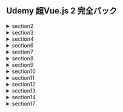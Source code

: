 ## Udemy 超Vue.js 2 完全パック
<details><summary>section2</summary>
  <div>
    <ul>
      <li>#27ウォッチャを使ってデータが変わった時に特定の処理をする</li>
      <li>#28丸かっこ（）は、二重中括弧とv-onディレクティブにおいて、いつ必要なのか</li>
      <li>#29クラスをデータにバインディング(紐付け)する方法その１。オブジェクトを渡し、真偽値を使って動的に適応させるクラスを切り替える</li>
      <li>#30クラスをデータにバインディング(紐付け)する方法その2。オブジェクトを渡し、真偽値を使って動的に適応させるクラスを切り替える</li>
      <li>#31スタイル属性を、オブジェクトを用いて動的にバインディングする</li>
      <li>#32スタイルオブジェクトをデータに書いてコードを見やすくする</li>
      <li>#33複数のスタイルオブジェクトを配列構文を用いて適応させる</li>
    </ul>
  </div>
</details>
<details><summary>section3</summary>
  <div>
    <ul>
      <li>#39templateタグを使用して、不必要な要素を加えずにv-ifを複数の要素に適応させる</li>
      <li>#44オブジェクトのv-forには、第２引数と第３引数にキーとインデックスを取る</li>
      <li>#45templateタグを使用して、不必要な要素を加えずにv-forを複数の要素に適応させる</li>
      <li>#48key属性をつける必要性を学び、予期せぬバグを起こさないv-forを作る</li>
    </ul>
  </div>
</details>
<details><summary>section4</summary>
  <div>
    <ul>
      <li>#52外側からVueインスタンスにアクセスする方法</li>
      <li>#57$mountメソッドを使用して、elプロパティの代わりにする</li>
      <li>#58templateプロパティを使って、文字列のみでテンプレートを書く</li>
      <li>#59render(描画)関数を使用して、仮想ノードを作ってDOMの描画を行う</li>
    </ul>
  </div>
</details>
<details><summary>section6</summary>
  <div>
    <ul>
      <li>#75コンポーネントを使用して、再利用可能なVueインスタンスを作る</li>
      <li>#76dataはなぜコンポーネントにおいて関数である必要があるのか</li>
      <li>#81templateはルート要素を1つにしなければならないことに注意する</li>
      <li>#82シングルファイルコンポーネントをローカル登録する</li>
      <li>#83componentsフォルダを作成して、綺麗なフォルダ構造を作る</li>
      <li>#85スコープ付きCSSと、Vue.jsがそれをどのように実装しているのかを理解する</li>
    </ul>
  </div>
</details>
<details><summary>section7</summary>
  <div>
    <ul>
      <li>#92バリデーションを使用して、プロパティに意図しない値が渡らないようにする</li>
      <li>#94$emitメソッドを使って、子から親にデータを渡す</li>
    </ul>
  </div>
</details>
<details><summary>section8</summary>
  <div>
    <ul>
      <li>#101slotを使うことで、子コンポーネントにhtmlのコードを渡すことができる</li>
      <li>#102slotは親と子のどちらのスコープにアクセスできるのか</li>
      <li>#104【名前付きスロット】v-slotを使用すれば、複数のslotを使用して複雑なデータを渡すことができる</li>
      <li>#107「スロットプロパティ」を使って、子コンポーネントのデータにアクセスする</li>
      <li>#108 スロットプロパティにおける、デフォルトスロットしかない場合の省略記法</li>
      <li>#113動的に複数のコンポーネントを切り替えるために、componentタグと、is属性を使用する</li>
      <li>#114動的コンポーネントは切り替えるごとにdestroyedされる挙動となることを理解する</li>
      <li>#115keep-aliveを使って動的コンポーネントの状態を保持する</li>
      <li>#116ライフサイクルフックのactivatedとdeactivatedを使用する</li>
    </ul>
  </div>
</details>
<details><summary>section9</summary>
  <div>
    <ul>
      <li>#119v-modelを使用して、input要素に双方向データバインディングを作成する</li>
      <li>#123textareaにv-modelを使用して複数行テキストに双方向データバインディングを作成する</li>
      <li>#124単体のチェックボックスに双方向データバインディングを作成する</li>
      <li>#125複数のチェックボックスに双方向データバインディングを作成する</li>
      <li>#126ラジオボタンに双方向データバインディングを作成する</li>
      <li>#127セレクトボックスに双方向データバインディングを作成する</li>
      <li>#128v-modelの中身がどうなっているのかを理解する</li>
      <li>#129コンポーネントでv-modelを使う方法</li>
    </ul>
  </div>
</details>
<details><summary>section10</summary>
  <div>
    <ul>
      <li>#133グローバルにカスタムディレクティブを登録する</li>
      <li>#134ディレクティブはどのように動くのか。フック関数を理解する</li>
      <li>#135関数による省略記法を使って、bindとupdateを１つのコードにする</li>
      <li>#136elを使ってDOMを直接操作し、シンプルなカスタムディレクティブを作成する</li>
      <li>#137カスタムディレクティブに、binding.valueを使ってデータを渡す</li>
      <li>#138複数の値を必要とするカスタムディレクティブにはオブジェクトを渡す</li>
      <li>#139引数をカスタムディレクティブに渡す方法</li>
      <li>#140修飾子をカスタムディレクティブに対して使えるようにする</li>
      <li>#141directivesオプションを使って、ローカルにカスタムディレクティブを登録する</li>
      <li>#142カスタムディレクティブではthisは使えないことに注意する</li>
    </ul>
  </div>
</details>
<details><summary>section11</summary>
  <div>
    <ul>
      <li>#145フィルターを使用して、一般的なテキストフォーマットを作成する</li>
      <li>#146コンポーネントのオプション内でローカルフィルタを定義する</li>
      <li>#147複数のフィルタ関数を連結させる</li>
      <li>#148フィルターでthisが使えないことに注意する</li>
      <li>#149computedとフィルターのキャッシュに対する違いを理解する</li>
      <li>#150共有できるコードを全てミックスインにする</li>
      <li>#151実際にミックスインを作って、オプションをコンポーネント間で共有する</li>
      <li>#152オプションが被ったときに、どのようにミックスインがマージされるのか</li>
      <li>#153グローバルミックスインを作成する</li>
    </ul>
  </div>
</details>
<details><summary>section12</summary>
  <div>
    <ul>
      <li>#158６つのトランジションクラスとtransitionコンポーネントを用意する</li>
      <li>#159transitionコンポーネントにおける、6つのトランジションクラスの使い方を理解する</li>
      <li>#160fadeするトランジション効果をCSSトランジションを使って実際に作成する</li>
      <li>#162CSSアニメーションを使ってslideするトランジション効果を実際に作成する</li>
      <li>#163transitionは単一の要素だけでしか利用できないことを確認する</li>
      <li>#164CSSトランジションとCSSアニメーションを両方使用する時はtype属性をつける</li>
      <li>#165apper属性を使って、最初の描画時にトランジションを適用する</li>
      <li>#166カスタムトランジションクラスを使用して、Animate.cssを使う</li>
      <li>#167補足 Animate.cssのアップデートによる変更</li>
      <li>#168name属性を動的に変更して、動的トランジションを作る</li>
      <li>#169複数の要素を切り替えるトランジションについて学ぶ</li>
      <li>#170mode属性を使って、要素間のトランジションのタイミングをずらす</li>
      <li>#171動的コンポーネントに対してトランジションを使用する</li>
      <li>#172JavaScriptを使ってアニメーションを作る</li>
      <li>#1738つのJavaScriptフックとその引数を理解する</li>
      <li>#174トランジションクラスとJavaScriptフックが適応されるタイミングを知る</li>
      <li>#175css属性にfalseを指定して、安全にJavaScriptのみのアニメーションを作る</li>
      <li>#176実際にJavaScriptフックを使用してアニメーションを作成する</li>
      <li>#177transition-groupを使ってリストトランジションを作る</li>
      <li>#1785つのtransition-groupとtransitionで異なる重要な特徴</li>
      <li>#1797つ目のトランジションクラスであるv-moveクラスを使用する</li>
      <li>#180トランジションの再利用する時はコンポーネントにする</li>
    </ul>
  </div>
</details>
<details><summary>section13</summary>
  <div>
    <ul>
      <li>#183VueRouterとは何をするものなのか。実際にURLによって表示する内容を変える</li>
      <li>#184シングルページアプリケーションとは何かを理解する</li>
      <li>#185hashモードからhistoryモードに切り替えてURLを美しくする</li>
      <li>#186router-linkコンポーネントを使って、クリックでURLを切り替える</li>
      <li>#187active-class属性とexact属性を使って、アクティブなリンクにスタイリングをつける</li>
      <li>#188コードからURLを切り替える方法を学ぶ</li>
      <li>#189コロンを使用して動的なURLを作り、routeオブジェクトを利用してパラメーターを取得する</li>
      <li>#190パラメーターが変わった時にライフサイクルフックが呼ばれないことに注意する</li>
      <li>#191ルートコンポーネントの再利用性を損なわないようにするpropsオプションをtrueにする</li>
      <li>#192router-viewコンポーネントの挙動を知る</li>
      <li>#193childrenオプションを使って、ネストされた<router-view>を作る</li>
      <li>#194to属性を動的に表現する</li>
      <li>#195名前付きルートを使って、わかりやすくリンク先のURLを動的にする</li>
      <li>#196クエリを使用したVue Routerの使い方を学ぶ</li>
      <li>#197名前付きビューを使って、固定されたレイアウトを作成する</li>
      <li>#198名前付きビューごとにpropsを定義する必要があることに注意する</li>
      <li>#199リダイレクト機能を使って、全てをキャッチするルートを作る</li>
      <li>#200router-viewにトランジションを適用する</li>
      <li>#201特定のidを持つ要素までスクロールするために、URLにハッシュ(#)をつける</li>
      <li>#202scrollBehavior関数を使ってページの移動時のスクロールの振る舞いを変える</li>
      <li>#203【発展】transitionが適応されているときのスクロールの振る舞いを、非同期で実行することで適切な動きをする</li>
      <li>#204全てのページ遷移前に、特定の処理をするためのbeforeEachガードの説明</li>
      <li>#205特定のページ遷移前に、特定の処理をするためのbeforeEnterガードの説明</li>
      <li>#206コンポーネントに指定できる３つのナビゲーションガード</li>
      <li>#207遅延ローディングをすることで、必要な時にデータを取ってくる処理を書く</li>
    </ul>
  </div>
</details>
<details><summary>section14</summary>
  <div>
    <ul>
      <li>#211Vuexのstateを使って、実際にコンポーネントから値をとってくる</li>
      <li>#212gettersを使って、ストアに算出プロパティを作る</li>
      <li>#213mapGettersヘルパーで、効率よくgettersをコンポーネントに追加する</li>
      <li>#214mutationとcommitを使って、状態(state)を変える場所を一つに絞りデータの予測と追跡をしやすくする</li>
      <li>#215mapMutaionsヘルパーで、効率よくmutationsをコンポーネントに追加する</li>
      <li>#216どうしてmutationでは同期的な処理しか書けないかを理解する</li>
      <li>#217actionをdispatchして、非同期処理を含む処理を扱いながらミューテーションをコミットする</li>
      <li>#218mapActionsヘルパーを使って、効率よくActionsをコンポーネントで使用する</li>
      <li>#219Vuexの全体的なデータの流れをまとめる</li>
      <li>#220双方向バインディング(v-model)をVuexで使いたい時はどうすれば良いのか</li>
      <li>#221機能ごとにコードを抜き出し、モジュールとして別ファイルに分割し、コードの肥大化に対処する
</li>
      <li>#222ゲッター、ミューテーション、アクション、をそれぞれ別のファイルに切り出し、コードの肥大化に対処する</li>
      <li>#223名前空間を使って、モジュール間で同じ名前を使えるようにする</li>
      <li>#224Vue Devtoolsをインストールして、デバックしやすくする</li>
    </ul>
  </div>
</details>
<details><summary>section17</summary>
  <div>
    <ul>
      <li>#231axiosをインストールし、プロジェクトをセットアップする</li>
      <li>#232FirebaseのCloud Firestoreを使ってバックエンドサーバーを用意する</li>
      <li>#233postメソッドを使ってデータをサーバーに送る</li>
      <li>#234getメソッドを使ってサーバーのデータを取得する</li>
      <li>#235サーバーから取得したデータを表示する</li>
      <li>#236FirebaseのSDKを使わず、REST APIを使っていることに注意する</li>
      <li>#238baseURLやheaderなど、全てのリクエストに同じ設定をつける方法を学ぶ</li>
      <li>#239Interceptorsを使って、thenやcatchの前に共通で行いたい処理を書く</li>
      <li>#240axios.create()を使って、新しくaxiosのインスタンスを生成する</li>
    </ul>
  </div>
<details><summary>section18</summary>
  <div>
    <ul>
      <li>#243ログイン認証がSPA上でどのように実現されるかを理解する</li>
      <li>#244ログイン認証を行うために、Firebase Authenticationとプロジェクトのセットアップをする</li>
      <li>#245ユーザー登録の機能を実装する</li>
      <li>#246ユーザーログインの機能を実装する</li>
      <li>#247Cloud Firestoreのルールを、トークンがないとアクセスできないようにする</li>
      <li>#248Vuexを使用して、トークンをプロジェクト全体で使えるようにする</li>
      <li>#249トークンをヘッダーにつけてリクエストを送る</li>
      <li>#250.beforeEnterガードを使って、ログイン状態に応じてリダイレクトする処理を実装する</li>
      <li>#</li>
      <li>#</li>
      <li>#</li>
      <li>#</li>
    </ul>
  </div>
